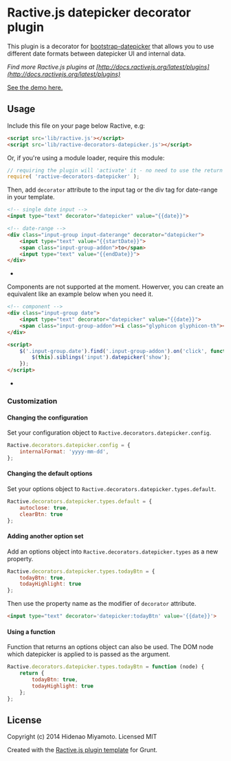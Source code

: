 # Ractive.js datepicker decorator plugin

This plugin is a decorator for [bootstrap-datepicker](https://github.com/eternicode/bootstrap-datepicker) that allows you to use different date formats between datepicker UI and internal data.


*Find more Ractive.js plugins at [http://docs.ractivejs.org/latest/plugins](http://docs.ractivejs.org/latest/plugins)*

[See the demo here.](TODO)

## Usage

Include this file on your page below Ractive, e.g:

```html
<script src='lib/ractive.js'></script>
<script src='lib/ractive-decorators-datepicker.js'></script>
```

Or, if you're using a module loader, require this module:

```js
// requiring the plugin will 'activate' it - no need to use the return value
require( 'ractive-decorators-datepicker' );
```

Then, add `decorator` attribute to the input tag or the div tag for date-range in your template.

```html
<!-- single date input -->
<input type="text" decorator="datepicker" value="{{date}}">

<!-- date-range -->
<div class="input-group input-daterange" decorator="datepicker">
    <input type="text" value="{{startDate}}">
    <span class="input-group-addon">to</span>
    <input type="text" value="{{endDate}}">
</div>
```
-
Components are not supported at the moment. Howerver, you can create an equivalent like an example below when you need it.

```html
<!-- component -->
<div class="input-group date">
    <input type="text" decorator="datepicker" value="{{date}}">
    <span class="input-group-addon"><i class="glyphicon glyphicon-th"></i></span>
</div>

<script>
	$('.input-group.date').find('.input-group-addon').on('click', function () {
		$(this).siblings('input').datepicker('show');
	});
</script>
```
-

### Customization

#### Changing the configuration

Set your configuration object to `Ractive.decorators.datepicker.config`.

```js
Ractive.decorators.datepicker.config = {
	internalFormat: 'yyyy-mm-dd',
};
```

#### Changing the default options

Set your options object to `Ractive.decorators.datepicker.types.default`.

```js
Ractive.decorators.datepicker.types.default = {
	autoclose: true,
	clearBtn: true
};
```

#### Adding another option set

Add an options object into `Ractive.decorators.datepicker.types` as a new property.

```js
Ractive.decorators.datepicker.types.todayBtn = {
	todayBtn: true,
	todayHighlight: true
};
```

Then use the property name as the modifier of `decorator` attribute.

```html
<input type="text" decorator='datepicker:todayBtn' value='{{date}}'>
```

#### Using a function

Function that returns an options object can also be used. The DOM node which datepicker is applied to is passed as the argument.

```js
Ractive.decorators.datepicker.types.todayBtn = function (node) {
	return {
		todayBtn: true,
		todayHighlight: true
	};
};
```

## License

Copyright (c) 2014 Hidenao Miyamoto. Licensed MIT

Created with the [Ractive.js plugin template](https://github.com/ractivejs/plugin-template) for Grunt.
